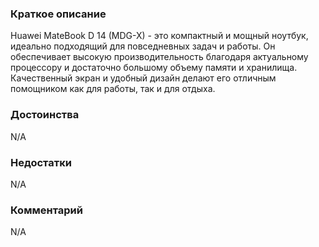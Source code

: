 ### **Краткое описание**
Huawei MateBook D 14 (MDG-X) - это компактный и мощный ноутбук, идеально подходящий для повседневных задач и работы. Он обеспечивает высокую производительность благодаря актуальному процессору и достаточно большому объему памяти и хранилища. Качественный экран и удобный дизайн делают его отличным помощником как для работы, так и для отдыха.

### **Достоинства**
N/A

### **Недостатки**
N/A

### **Комментарий**
N/A
